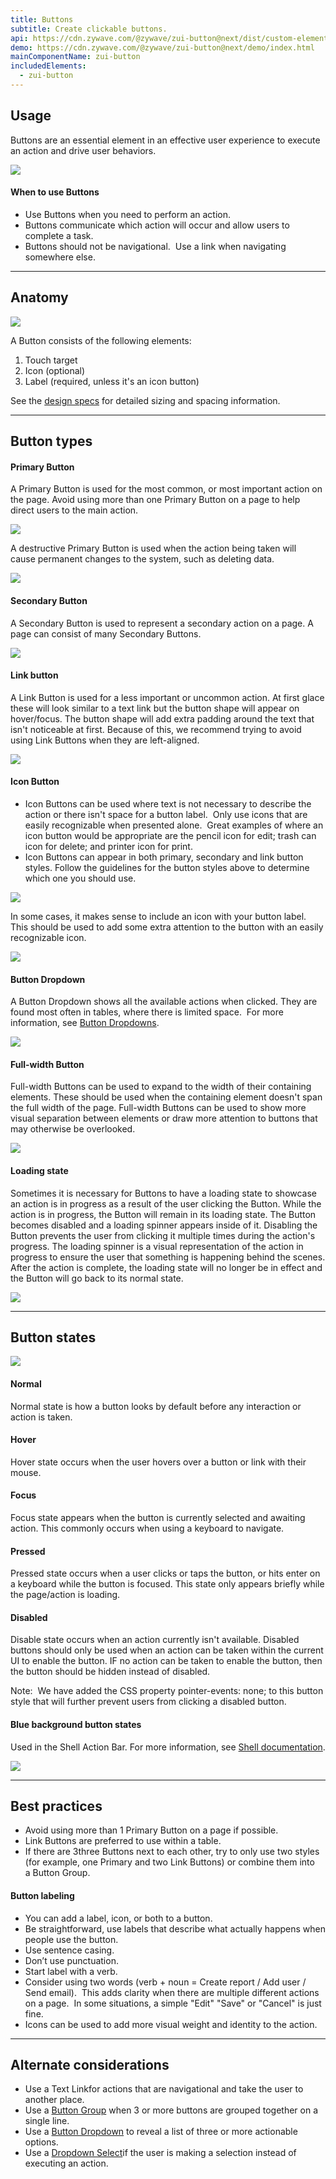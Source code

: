 ```yaml
---
title: Buttons
subtitle: Create clickable buttons.
api: https://cdn.zywave.com/@zywave/zui-button@next/dist/custom-elements.json
demo: https://cdn.zywave.com/@zywave/zui-button@next/demo/index.html
mainComponentName: zui-button
includedElements:
  - zui-button
---
```

## Usage

Buttons are an essential element in an effective user experience to execute an action and drive user behaviors. 

![](/images/button-docs-usage.png)

#### When to use Buttons

* Use Buttons when you need to perform an action.
* Buttons communicate which action will occur and allow users to complete a task.   
* Buttons should not be navigational.  Use a link when navigating somewhere else.

- - -

## Anatomy

![](/images/button-docs-anatomy.png)

A Button consists of the following elements:

1. Touch target
2. Icon (optional)
3. Label (required, unless it's an icon button)

See the [design specs](https://xd.adobe.com/view/d4670059-5de0-416c-b731-d180acd93a00-8134/) for detailed sizing and spacing information. 

- - -

## Button types

#### Primary Button

A Primary Button is used for the most common, or most important action on the page. Avoid using more than one Primary Button on a page to help direct users to the main action. 

![](/images/button-docs-primarybutton.png)

A destructive Primary Button is used when the action being taken will cause permanent changes to the system, such as deleting data.

![](/images/button-docs-destructiveprimary.png)

#### Secondary Button

A Secondary Button is used to represent a secondary action on a page. A page can consist of many Secondary Buttons.

![](/images/button-docs-secondarybutton.png)

#### Link button

A Link Button is used for a less important or uncommon action. At first glace these will look similar to a text link but the button shape will appear on hover/focus. The button shape will add extra padding around the text that isn't noticeable at first. Because of this, we recommend trying to avoid using Link Buttons when they are left-aligned.

![](/images/button-docs-linkbutton.png)

#### Icon Button

* Icon Buttons can be used where text is not necessary to describe the action or there isn't space for a button label.  Only use icons that are easily recognizable when presented alone.  Great examples of where an icon button would be appropriate are the pencil icon for edit; trash can icon for delete; and printer icon for print.
* Icon Buttons can appear in both primary, secondary and link button styles. Follow the guidelines for the button styles above to determine which one you should use.

![](/images/button-docs-iconbutton.png)

In some cases, it makes sense to include an icon with your button label. This should be used to add some extra attention to the button with an easily recognizable icon.

![](/images/button-docs-button-icon.png)

#### Button Dropdown

A Button Dropdown shows all the available actions when clicked. They are found most often in tables, where there is limited space.  For more information, see [Button Dropdowns](https://booster.zywave.dev/design-system/components/button-dropdowns/?tab=usage). 

![](/images/button-docs-overflowicon.png)

#### **Full-width Button**

Full-width Buttons can be used to expand to the width of their containing elements. These should be used when the containing element doesn't span the full width of the page. Full-width Buttons can be used to show more visual separation between elements or draw more attention to buttons that may otherwise be overlooked. 

![](/images/button-docs-block-level-button.png)

#### **Loading state**

Sometimes it is necessary for Buttons to have a loading state to showcase an action is in progress as a result of the user clicking the Button. While the action is in progress, the Button will remain in its loading state. The Button becomes disabled and a loading spinner appears inside of it. Disabling the Button prevents the user from clicking it multiple times during the action's progress. The loading spinner is a visual representation of the action in progress to ensure the user that something is happening behind the scenes. After the action is complete, the loading state will no longer be in effect and the Button will go back to its normal state.

![](/images/button-docs-loadingstate.png)

- - -

## Button states

![](/images/button-docs-states.png)

#### **Normal**

Normal state is how a button looks by default before any interaction or action is taken.

#### **Hover**

Hover state occurs when the user hovers over a button or link with their mouse.

#### **Focus**

Focus state appears when the button is currently selected and awaiting action. This commonly occurs when using a keyboard to navigate.

#### **Pressed**

Pressed state occurs when a user clicks or taps the button, or hits enter on a keyboard while the button is focused. This state only appears briefly while the page/action is loading.

#### **Disabled**

Disable state occurs when an action currently isn't available. Disabled buttons should only be used when an action can be taken within the current UI to enable the button. IF no action can be taken to enable the button, then the button should be hidden instead of disabled.

Note:  We have added the CSS property pointer-events: none; to this button style that will further prevent users from clicking a disabled button.

#### Blue background button states

Used in the Shell Action Bar. For more information, see [Shell documentation](https://booster.zywave.dev/design-system/components/shell/?tab=usage).

![](/images/button-docs-states-bluebg.png)

- - -

## Best practices

* Avoid using more than 1 Primary Button on a page if possible.
* Link Buttons are preferred to use within a table.
* If there are 3three Buttons next to each other, try to only use two styles (for example, one Primary and two Link Buttons) or combine them into a Button Group.

#### Button labeling

* You can add a label, icon, or both to a button.
* Be straightforward, use labels that describe what actually happens when people use the button. 
* Use sentence casing. 
* Don’t use punctuation.
* Start label with a verb.
* Consider using two words (verb + noun = Create report / Add user / Send email).  This adds clarity when there are multiple different actions on a page.  In some situations, a simple "Edit" "Save" or "Cancel" is just fine.
* Icons can be used to add more visual weight and identity to the action.

- - -

## Alternate considerations

* Use a Text Linkfor actions that are navigational and take the user to another place. 
* Use a [Button Group](https://booster.zywave.dev/design-system/components/button-groups/?tab=usage) when 3 or more buttons are grouped together on a single line.
* Use a [Button Dropdown](https://booster.zywave.dev/design-system/components/button-dropdowns/?tab=usage) to reveal a list of three or more actionable options.
* Use a [Dropdown Select](https://booster.zywave.dev/design-system/components/dropdown-selects/?tab=usage)if the user is making a selection instead of executing an action.